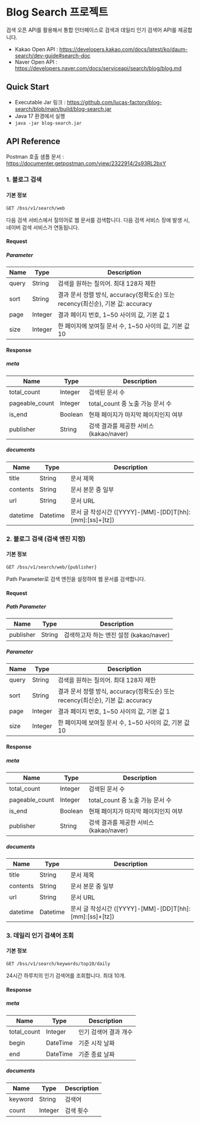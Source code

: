 # Blog Search 프로젝트

검색 오픈 API를 활용해서 통합 인터페이스로 검색과 데일리 인기 검색어 API를 제공합니다.
- Kakao Open API : https://developers.kakao.com/docs/latest/ko/daum-search/dev-guide#search-doc
- Naver Open API : https://developers.naver.com/docs/serviceapi/search/blog/blog.md

## Quick Start

- Executable Jar 링크 : 
https://github.com/lucas-factory/blog-search/blob/main/build/blog-search.jar
- Java 17 환경에서 실행
- ```java -jar blog-search.jar```

##  API Reference

Postman 호출 샘플 문서 : https://documenter.getpostman.com/view/2322914/2s93RL2bxY

### 1. 블로그 검색

#### 기본 정보

```shell
GET /bss/v1/search/web
```
다음 검색 서비스에서 질의어로 웹 문서를 검색합니다. 다음 검색 서비스 장애 발생 시, 네이버 검색 서비스가 연동됩니다.

#### Request

##### Parameter
| Name  | Type   | Description                                                 |
|-------|--------|-------------------------------------------------------------|
| query | String | 검색을 원하는 질의어. 최대 128자 제한                                     |
| sort  | String | 결과 문서 정렬 방식, accuracy(정확도순) 또는 recency(최신순), 기본 값: accuracy |
| page | Integer | 결과 페이지 번호, 1~50 사이의 값, 기본 값 1                               |
| size | Integer | 한 페이지에 보여질 문서 수, 1~50 사이의 값, 기본 값 10                        |

#### Response

##### meta
| Name           | Type    | Description                  |
|----------------|---------|------------------------------|
| total_count    | Integer | 검색된 문서 수                     |
| pageable_count | Integer | total_count 중 노출 가능 문서 수     |
| is_end         | Boolean | 현재 페이지가 마지막 페이지인지 여부         |
| publisher      | String  | 검색 결과를 제공한 서비스 (kakao/naver) |

##### documents
| Name     | Type     | Description                                  |
|----------|----------|----------------------------------------------|
| title    | String   | 문서 제목                                        |
| contents | String   | 문서 본문 중 일부                                   |
| url      | String   | 문서 URL                                       |
| datetime | Datetime | 문서 글 작성시간 ([YYYY]-[MM]-[DD]T[hh]:[mm]:[ss]+[tz]) |

### 2. 블로그 검색 (검색 엔진 지정)

#### 기본 정보

```shell
GET /bss/v1/search/web/{publisher}
```
Path Parameter로 검색 엔진을 설정하여 웹 문서를 검색합니다.

#### Request
##### Path Parameter
| Name      | Type   | Description                  |
|-----------|--------|------------------------------|
| publisher | String | 검색하고자 하는 엔진 설정 (kakao/naver) |

##### Parameter
| Name  | Type   | Description                                                 |
|-------|--------|-------------------------------------------------------------|
| query | String | 검색을 원하는 질의어. 최대 128자 제한                                     |
| sort  | String | 결과 문서 정렬 방식, accuracy(정확도순) 또는 recency(최신순), 기본 값: accuracy |
| page | Integer | 결과 페이지 번호, 1~50 사이의 값, 기본 값 1                               |
| size | Integer | 한 페이지에 보여질 문서 수, 1~50 사이의 값, 기본 값 10                        |

#### Response

##### meta
| Name           | Type    | Description                  |
|----------------|---------|------------------------------|
| total_count    | Integer | 검색된 문서 수                     |
| pageable_count | Integer | total_count 중 노출 가능 문서 수     |
| is_end         | Boolean | 현재 페이지가 마지막 페이지인지 여부         |
| publisher      | String  | 검색 결과를 제공한 서비스 (kakao/naver) |

##### documents
| Name     | Type     | Description                                  |
|----------|----------|----------------------------------------------|
| title    | String   | 문서 제목                                        |
| contents | String   | 문서 본문 중 일부                                   |
| url      | String   | 문서 URL                                       |
| datetime | Datetime | 문서 글 작성시간 ([YYYY]-[MM]-[DD]T[hh]:[mm]:[ss]+[tz]) |

### 3. 데일리 인기 검색어 조회

#### 기본 정보

```shell
GET /bss/v1/search/keywords/top10/daily
```

24시간 하루치의 인기 검색어를 조회합니다. 최대 10개.

#### Response

##### meta
| Name        | Type     | Description  |
|-------------|----------|--------------|
| total_count | Integer  | 인기 검색어 결과 개수 |
| begin       | DateTime | 기준 시작 날짜     |
| end         | DateTime | 기준 종료 날짜     |

##### documents
| Name    | Type    | Description |
|---------|---------|-------------|
| keyword | String  | 검색어         |
| count   | Integer | 검색 횟수       |
